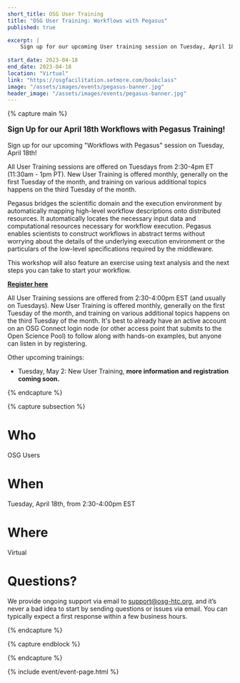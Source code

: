 ```yaml
---
short_title: OSG User Training
title: "OSG User Training: Workflows with Pegasus"
published: true

excerpt: |
    Sign up for our upcoming User training session on Tuesday, April 18th!
    
start_date: 2023-04-18
end_date: 2023-04-18
location: "Virtual"
link: "https://osgfacilitation.setmore.com/bookclass"
image: "/assets/images/events/pegasus-banner.jpg"
header_image: "/assets/images/events/pegasus-banner.jpg"
---
```


{% capture main %}

<p style="font-size: larger; font-weight: bold;">Sign Up for our April 18th Workflows with Pegasus Training!</p>

Sign up for our upcoming "Workflows with Pegasus" session on Tuesday, April 18th!

All User Training sessions are offered on Tuesdays from 2:30-4pm ET (11:30am - 1pm PT). New User Training is offered monthly, generally on the first Tuesday of the month, and training on various additional topics happens on the third Tuesday of the month.

Pegasus bridges the scientific domain and the execution environment by automatically mapping high-level workflow descriptions onto distributed resources. It automatically locates the necessary input data and computational resources necessary for workflow execution. Pegasus enables scientists to construct workflows in abstract terms without worrying about the details of the underlying execution environment or the particulars of the low-level specifications required by the middleware.

This workshop will also feature an exercise using text analysis and the next steps you can take to start your workflow.

**[Register here](https://osgfacilitation.setmore.com/bookclass)**

All User Training sessions are offered from 2:30-4:00pm EST (and usually on Tuesdays). New User Training is offered monthly, generally on the first Tuesday of the month, and training on various additional topics happens on the third Tuesday of the month. It's best to already have an active account on an OSG Connect login node (or other access point that submits to the Open Science Pool) to follow along with hands-on examples, but anyone can listen in by registering.

Other upcoming trainings:
- Tuesday, May 2: New User Training, **more information and registration coming soon.**

{% endcapture %}


{% capture subsection %}
# Who

OSG Users

# When

Tuesday, April 18th, from 2:30-4:00pm EST

# Where

Virtual

# Questions?

We provide ongoing support via email to <support@osg-htc.org>, and it’s never a bad idea to start by sending questions or issues via email. You can typically expect a first response within a few business hours.

{% endcapture %}

{% capture endblock %}


{% endcapture %}

{% include event/event-page.html %}
